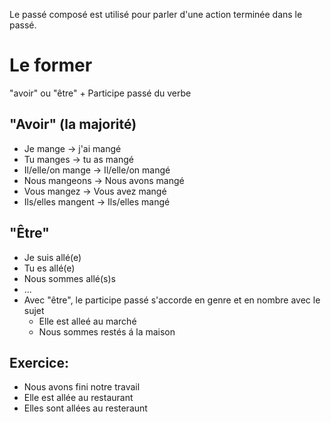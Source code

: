 
Le passé composé est utilisé pour parler d'une action terminée dans le passé.

# Le former
"avoir" ou "être" + Participe passé du verbe

## "Avoir" (la majorité)
- Je mange -> j'ai mangé
- Tu manges -> tu as mangé
- Il/elle/on mange -> Il/elle/on mangé
- Nous mangeons -> Nous avons mangé
- Vous mangez -> Vous avez mangé
- Ils/elles mangent -> Ils/elles mangé


## "Être" 
- Je suis allé(e)
- Tu es allé(e)
- Nous sommes allé(s)s
- ...
- Avec "être", le participe passé s'accorde en genre et en nombre avec le sujet
	- Elle est alleé au marché
	- Nous sommes restés á la maison

## Exercice:
- Nous avons fini notre travail
- Elle est allée au restaurant
- Elles sont allées au resteraunt